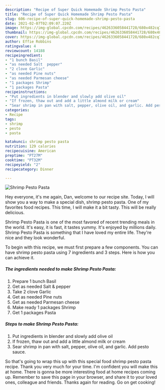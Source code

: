 ```yaml
---
description: "Recipe of Super Quick Homemade Shrimp Pesto Pasta"
title: "Recipe of Super Quick Homemade Shrimp Pesto Pasta"
slug: 606-recipe-of-super-quick-homemade-shrimp-pesto-pasta
date: 2021-02-07T02:09:07.220Z
image: https://img-global.cpcdn.com/recipes/4626336058441728/680x482cq70/shrimp-pesto-pasta-recipe-main-photo.jpg
thumbnail: https://img-global.cpcdn.com/recipes/4626336058441728/680x482cq70/shrimp-pesto-pasta-recipe-main-photo.jpg
cover: https://img-global.cpcdn.com/recipes/4626336058441728/680x482cq70/shrimp-pesto-pasta-recipe-main-photo.jpg
author: Effie Robbins
ratingvalue: 4
reviewcount: 14188
recipeingredient:
- "1 bunch Basil"
- "as needed Salt  pepper"
- "2 clove Garlic"
- "as needed Pine nuts"
- "as needed Parmesan cheese"
- "1 packages Shrimp"
- "1 packages Pasta"
recipeinstructions:
- "Put ingredients in blender and slowly add olive oil"
- "If frozen, thaw out and add a little almond milk or cream"
- "Sear shrimp in pan with salt, pepper, olive oil, and garlic. Add pesto sauce."
categories:
- Recipe
tags:
- shrimp
- pesto
- pasta

katakunci: shrimp pesto pasta 
nutrition: 129 calories
recipecuisine: American
preptime: "PT27M"
cooktime: "PT32M"
recipeyield: "2"
recipecategory: Dinner

---
```



![Shrimp Pesto Pasta](https://img-global.cpcdn.com/recipes/4626336058441728/680x482cq70/shrimp-pesto-pasta-recipe-main-photo.jpg)

Hey everyone, it's me again, Dan, welcome to our recipe site. Today, I will show you a way to make a special dish, shrimp pesto pasta. One of my favorites food recipes. This time, I will make it a bit tasty. This will be really delicious.

Shrimp Pesto Pasta is one of the most favored of recent trending meals in the world. It's easy, it is fast, it tastes yummy. It's enjoyed by millions daily. Shrimp Pesto Pasta is something that I have loved my entire life. They're nice and they look wonderful.




To begin with this recipe, we must first prepare a few components. You can have shrimp pesto pasta using 7 ingredients and 3 steps. Here is how you can achieve it.

<!--inarticleads1-->

##### The ingredients needed to make Shrimp Pesto Pasta:

1. Prepare 1 bunch Basil
1. Get as needed Salt &amp; pepper
1. Take 2 clove Garlic
1. Get as needed Pine nuts
1. Get as needed Parmesan cheese
1. Make ready 1 packages Shrimp
1. Get 1 packages Pasta




<!--inarticleads2-->

##### Steps to make Shrimp Pesto Pasta:

1. Put ingredients in blender and slowly add olive oil
1. If frozen, thaw out and add a little almond milk or cream
1. Sear shrimp in pan with salt, pepper, olive oil, and garlic. Add pesto sauce.




So that's going to wrap this up with this special food shrimp pesto pasta recipe. Thank you very much for your time. I'm confident you will make this at home. There is gonna be more interesting food at home recipes coming up. Remember to save this page in your browser, and share it to your loved ones, colleague and friends. Thanks again for reading. Go on get cooking!
